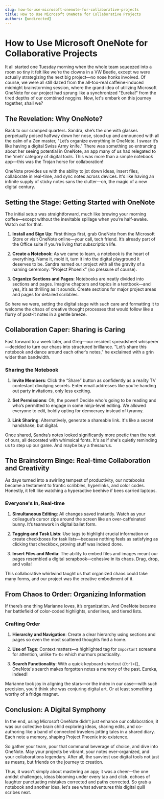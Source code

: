```yaml
---
slug: how-to-use-microsoft-onenote-for-collaborative-projects
title: How to Use Microsoft OneNote for Collaborative Projects
authors: [undirected]
---
```



# How to Use Microsoft OneNote for Collaborative Projects

It all started one Tuesday morning when the whole team squeezed into a room so tiny it felt like we're the clowns in a VW Beetle, except we were actually strategizing the next big project—no nose honks involved. Of course, we were all still dazed from the all-too-real caffeine-induced midnight brainstorming session, where the grand idea of utilizing Microsoft OneNote for our project had sprung like a synchronized "Eureka!" from the tired depths of our combined noggins. Now, let's embark on this journey together, shall we?

## The Revelation: Why OneNote?

Back to our cramped quarters. Sandra, she’s the one with glasses perpetually poised halfway down her nose, stood up and announced with all the calm of a Zen master, "Let’s organize everything in OneNote. I swear it’s like having a digital Swiss Army knife." There was something so entrancing about her seeing potential in OneNote, an app many of us had relegated to the ‘meh’ category of digital tools. This was more than a simple notebook app—this was the Trojan horse for collaboration! 

OneNote provides us with the ability to jot down ideas, insert files, collaborate in real-time, and sync notes across devices. It's like having an infinite supply of sticky notes sans the clutter—oh, the magic of a new digital century.

## Setting the Stage: Getting Started with OneNote

The initial setup was straightforward, much like brewing your morning coffee—except without the inevitable spillage when you’re half-awake. Watch out for that.

1. **Install and Sign Up**: First things first, grab OneNote from the Microsoft Store or visit OneNote online—your call, tech friend. It’s already part of the Office suite if you're living that subscription life. 

2. **Create a Notebook**: As we came to learn, a notebook is the heart of everything. Name it, mold it, turn it into the digital playground it deserves to be. Sandra named our project with all the gravity of a naming ceremony: "Project Phoenix" (no pressure of course).

3. **Organize Sections and Pages**: Notebooks are neatly divided into sections and pages. Imagine chapters and topics in a textbook—and yes, it’s as thrilling as it sounds. Create sections for major project areas and pages for detailed scribbles.

So here we were, setting the digital stage with such care and formatting it to welcome the chaos of creative thought processes that would follow like a flurry of post-it notes in a gentle breeze.

## Collaboration Caper: Sharing is Caring

Fast forward to a week later, and Greg—our resident spreadsheet whisperer—decided to turn our chaos into structured brilliance. "Let’s share this notebook and dance around each other’s notes," he exclaimed with a grin wider than bandwidth.

### Sharing the Notebook

1. **Invite Members**: Click the “Share” button as confidently as a reality TV contestant divulging secrets. Enter email addresses like you’re handing out party invitations, only less exciting.

2. **Set Permissions**: Oh, the power! Decide who's going to be reading and who’s permitted to engage in some ninja-level editing. We allowed everyone to edit, boldly opting for democracy instead of tyranny.

3. **Link Sharing**: Alternatively, generate a shareable link. It's like a secret handshake, but digital.

Once shared, Sandra’s notes looked significantly more poetic than the rest of ours, all decorated with whimsical fonts. It's as if she's quietly reminding us to step up our game. And maybe buy a thesaurus.

## The Brainstorm Binge: Real-time Collaboration and Creativity

As days turned into a swirling tempest of productivity, our notebooks became a testament to frantic scribbles, hyperlinks, and color codes. Honestly, it felt like watching a hyperactive beehive if bees carried laptops.

### Everyone's In, Real-time

1. **Simultaneous Editing**: All changes saved instantly. Watch as your colleague’s cursor zips around the screen like an over-caffeinated bunny. It’s teamwork in digital ballet form.

2. **Tagging and Task Lists**: Use tags to highlight crucial information or create checkboxes for task lists—because nothing feels as satisfying as clicking that checkbox, proving stuff was indeed done.

3. **Insert Files and Media**: The ability to embed files and images meant our pages resembled a digital scrapbook—cohesive in its chaos. Drag, drop, and voila!

This collaborative whirlwind taught us that organized chaos could take many forms, and our project was the creative embodiment of it.

## From Chaos to Order: Organizing Information

If there’s one thing Marianne loves, it’s organization. And OneNote became her battlefield of color-coded highlights, underlines, and tiered lists. 

### Crafting Order

1. **Hierarchy and Navigation**: Create a clear hierarchy using sections and pages so even the most scattered thoughts find a home.
   
2. **Use of Tags**: Context matters—a highlighted tag for `Important` screams for attention, unlike `To-Do` which murmurs practicality.

3. **Search Functionality**: With a quick keyboard shortcut (`Ctrl+E`), OneNote's search makes forgotten notes a memory of the past. Eureka, indeed!

Marianne took joy in aligning the stars—or the index in our case—with such precision, you'd think she was conjuring digital art. Or at least something worthy of a fridge magnet.

## Conclusion: A Digital Symphony

In the end, using Microsoft OneNote didn’t just enhance our collaboration; it was our collective brain child exploring ideas, sharing edits, and co-authoring like a band of connected travelers jotting tales in a shared diary. Each note a memory, shaping Project Phoenix into existence.

So gather your team, pour that communal beverage of choice, and dive into OneNote. May your projects be vibrant, your notes ever-organized, and your collaborations legendary. After all, the savviest use digital tools not just as means, but friends on the journey to creation.

Thus, it wasn't simply about mastering an app; it was a cheer—the one amidst challenges, ideas blooming under every tap and click, echoes of laughter punctuating mistakes corrected and paths corrected. So grab a notebook and another idea, let's see what adventures this digital quill scribes next.